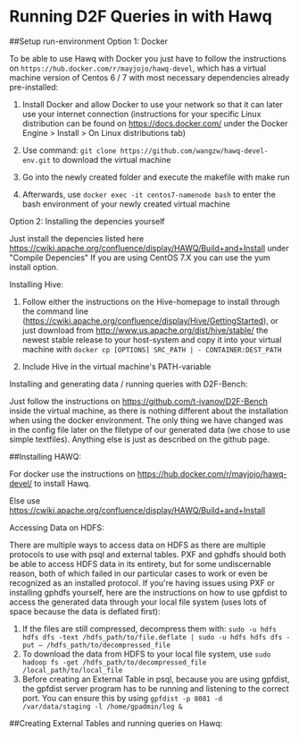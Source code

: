 # Running D2F Queries in with Hawq
##Setup run-environment
Option 1: Docker

To be able to use Hawq with Docker you just have to follow the instructions on `https://hub.docker.com/r/mayjojo/hawq-devel`, which has a virtual machine version of Centos 6 / 7 with most necessary dependencies already pre-installed:

1. Install Docker and allow Docker to use your network so that it can later use your internet connection (instructions for your specific Linux distribution can be found on https://docs.docker.com/ under the Docker Engine > Install > On Linux distributions tab) 

2. Use command: `git clone https://github.com/wangzw/hawq-devel-env.git` to download the virtual machine

3. Go into the newly created folder and execute the makefile with make run

4. Afterwards, use `docker exec -it centos7-namenode bash` to enter the bash environment of your newly created virtual machine

Option 2: Installing the depencies yourself

Just install the depencies listed here https://cwiki.apache.org/confluence/display/HAWQ/Build+and+Install under "Compile Depencies"
If you are using CentOS 7.X you can use the yum install option.

Installing Hive:
1. Follow either the instructions on the Hive-homepage to install through the command line (https://cwiki.apache.org/confluence/display/Hive/GettingStarted), or just download from http://www.us.apache.org/dist/hive/stable/ the newest stable release to your host-system and copy it into your virtual machine with `docker cp [OPTIONS] SRC_PATH | - CONTAINER:DEST_PATH`

2. Include Hive in the virtual machine's PATH-variable

Installing and generating data / running queries with D2F-Bench: 

Just follow the instructions on https://github.com/t-ivanov/D2F-Bench inside the virtual machine, as there is nothing different about the installation when using the docker environment. The only thing we have changed was in the config file later on the filetype of our generated data (we chose to use simple textfiles). Anything else is just as described on the github page.


##Installing HAWQ:

For docker use the instructions on https://hub.docker.com/r/mayjojo/hawq-devel/ to install Hawq.

Else use https://cwiki.apache.org/confluence/display/HAWQ/Build+and+Install

Accessing Data on HDFS:

There are multiple ways to access data on HDFS as there are multiple protocols to use with psql and external tables. PXF and gphdfs should both be able to access HDFS data in its entirety, but for some undiscernable reason, both of which failed in our particular cases to work or even be recognized as an installed protocol.
If you're having issues using PXF or installing gphdfs yourself, here are the instructions on how to use gpfdist to access the generated data through your local file system (uses lots of space because the data is deflated first):

1. If the files are still compressed, decompress  them with: `sudo -u hdfs hdfs dfs -text /hdfs_path/to/file.deflate | sudo -u hdfs hdfs dfs -put – /hdfs_path/to/decompressed_file`
2. To download the data from HDFS to your local file system, use `sudo hadoop fs -get /hdfs_path/to/decompressed_file /local_path/to/local_file`
3. Before creating an External Table in psql, because you are using gpfdist, the gpfdist server program has to be running and listening to the correct port. You can ensure this by using `gpfdist -p 8081 -d /var/data/staging -l /home/gpadmin/log &`


##Creating External Tables and running queries on Hawq:
